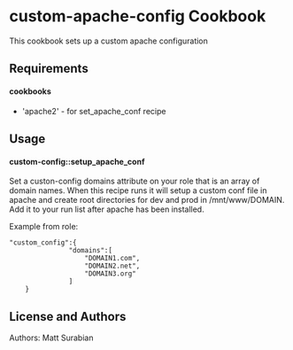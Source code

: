 custom-apache-config Cookbook
======================
This cookbook sets up a custom apache configuration

Requirements
------------
#### cookbooks
- 'apache2' - for set_apache_conf recipe


Usage
-----
#### custom-config::setup_apache_conf
Set a custon-config domains attribute on your role that is an array of domain names.
When this recipe runs it will setup a custom conf file in apache and create root
directories for dev and prod in /mnt/www/DOMAIN.  Add it to your run list after apache
has been installed.

Example from role:
````
"custom_config":{
               "domains":[
                   "DOMAIN1.com",
                   "DOMAIN2.net",
                   "DOMAIN3.org"
               ]
    }
````

License and Authors
-------------------
Authors: Matt Surabian
